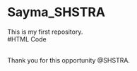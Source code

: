# Sayma_SHSTRA
This is my first repository.
<br> 
#HTML Code
<title>SDE Intern_SHSTRA</title>
<br>
  Thank you for this opportunity @SHSTRA.
